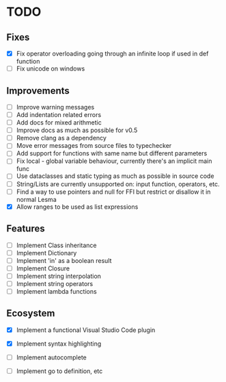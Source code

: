 # TODO

## Fixes
- [x] Fix operator overloading going through an infinite loop if used in def function
- [ ] Fix unicode on windows

## Improvements
- [ ] Improve warning messages
- [ ] Add indentation related errors
- [ ] Add docs for mixed arithmetic
- [ ] Improve docs as much as possible for v0.5
- [ ] Remove clang as a dependency
- [ ] Move error messages from source files to typechecker
- [ ] Add support for functions with same name but different parameters
- [ ] Fix local - global variable behaviour, currently there's an implicit main func
- [ ] Use dataclasses and static typing as much as possible in source code
- [ ] String/Lists are currently unsupported on: input function, operators, etc.
- [ ] Find a way to use pointers and null for FFI but restrict or disallow it in normal Lesma
- [x] Allow ranges to be used as list expressions

## Features
- [ ] Implement Class inheritance
- [ ] Implement Dictionary
- [ ] Implement 'in' as a boolean result
- [ ] Implement Closure
- [ ] Implement string interpolation
- [ ] Implement string operators
- [ ] Implement lambda functions

## Ecosystem
- [x] Implement a functional Visual Studio Code plugin
- [x] Implement syntax highlighting
- [ ] Implement autocomplete
- [ ] Implement go to definition, etc

